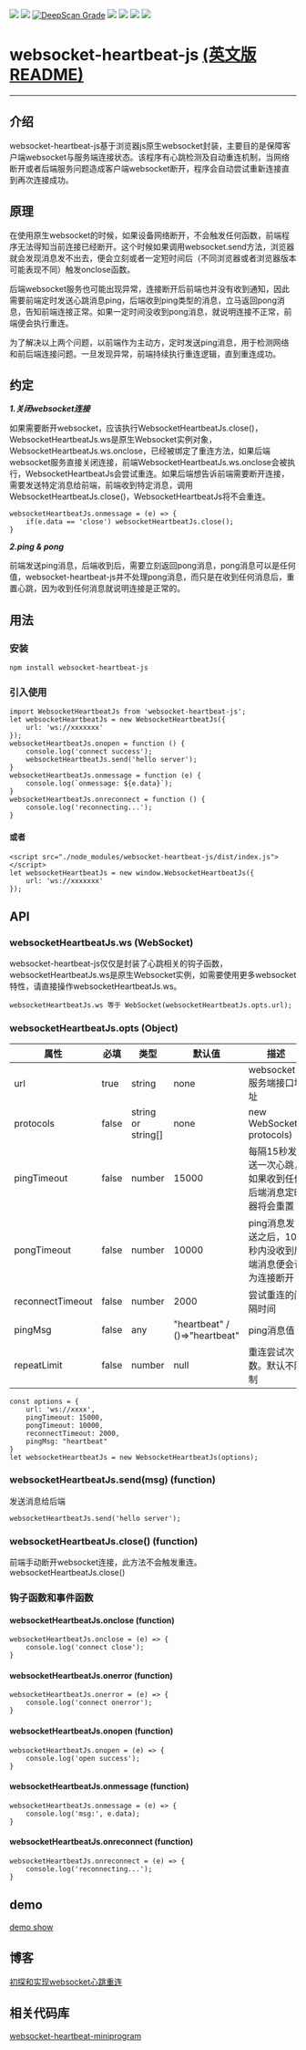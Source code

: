<a href="https://www.npmjs.com/package/websocket-heartbeat-js" alt="NPM latest version"><img src="https://img.shields.io/npm/v/websocket-heartbeat-js.svg"></a>
<a href="https://npms.io/search?q=websocket-heartbeat-js" alt="NPM latest version"><img src="https://badges.npms.io/websocket-heartbeat-js.svg"></a>
<a href="https://deepscan.io/dashboard/#view=project&pid=3358&bid=29734"><img src="https://deepscan.io/api/projects/3358/branches/29734/badge/grade.svg" alt="DeepScan Grade"></a>
<a href="https://www.npmjs.com/package/websocket-heartbeat-js" alt="NPM total downloads"><img src="https://img.shields.io/npm/dt/websocket-heartbeat-js.svg"></a>
<a href="https://github.com/zimv/websocket-heartbeat-js" alt="Github stars"><img src="https://img.shields.io/github/stars/zimv/websocket-heartbeat-js.svg?style=social&label=Star"></a>
<a href="https://github.com/zimv/websocket-heartbeat-js" alt="Github forks"><img src="https://img.shields.io/github/forks/zimv/websocket-heartbeat-js.svg?style=social&label=Fork"></a>
<a href="https://github.com/zimv/websocket-heartbeat-js" alt="Github contributors"><img src="https://img.shields.io/github/contributors/zimv/websocket-heartbeat-js.svg"></a>
# websocket-heartbeat-js [(英文版README)][1]

---
## 介绍
websocket-heartbeat-js基于浏览器js原生websocket封装，主要目的是保障客户端websocket与服务端连接状态。该程序有心跳检测及自动重连机制，当网络断开或者后端服务问题造成客户端websocket断开，程序会自动尝试重新连接直到再次连接成功。
## 原理
在使用原生websocket的时候，如果设备网络断开，不会触发任何函数，前端程序无法得知当前连接已经断开。这个时候如果调用websocket.send方法，浏览器就会发现消息发不出去，便会立刻或者一定短时间后（不同浏览器或者浏览器版本可能表现不同）触发onclose函数。

后端websocket服务也可能出现异常，连接断开后前端也并没有收到通知，因此需要前端定时发送心跳消息ping，后端收到ping类型的消息，立马返回pong消息，告知前端连接正常。如果一定时间没收到pong消息，就说明连接不正常，前端便会执行重连。

为了解决以上两个问题，以前端作为主动方，定时发送ping消息，用于检测网络和前后端连接问题。一旦发现异常，前端持续执行重连逻辑，直到重连成功。
## 约定

***1.关闭websocket连接***

 如果需要断开websocket，应该执行WebsocketHeartbeatJs.close()，WebsocketHeartbeatJs.ws是原生Websocket实例对象，WebsocketHeartbeatJs.ws.onclose，已经被绑定了重连方法，如果后端websocket服务直接关闭连接，前端WebsocketHeartbeatJs.ws.onclose会被执行，WebsocketHeartbeatJs会尝试重连。如果后端想告诉前端需要断开连接，需要发送特定消息给前端，前端收到特定消息，调用WebsocketHeartbeatJs.close()，WebsocketHeartbeatJs将不会重连。
 
 

    websocketHeartbeatJs.onmessage = (e) => {
        if(e.data == 'close') websocketHeartbeatJs.close();
    }

 
***2.ping & pong***

 前端发送ping消息，后端收到后，需要立刻返回pong消息，pong消息可以是任何值，websocket-heartbeat-js并不处理pong消息，而只是在收到任何消息后，重置心跳，因为收到任何消息就说明连接是正常的。

 
## 用法
### 安装
    npm install websocket-heartbeat-js

### 引入使用

    import WebsocketHeartbeatJs from 'websocket-heartbeat-js';
    let websocketHeartbeatJs = new WebsocketHeartbeatJs({
        url: 'ws://xxxxxxx'
    });
    websocketHeartbeatJs.onopen = function () {
        console.log('connect success');
        websocketHeartbeatJs.send('hello server');
    }
    websocketHeartbeatJs.onmessage = function (e) {
        console.log(`onmessage: ${e.data}`);
    }
    websocketHeartbeatJs.onreconnect = function () {
        console.log('reconnecting...');
    }

#### 或者

    <script src="./node_modules/websocket-heartbeat-js/dist/index.js"></script>
    let websocketHeartbeatJs = new window.WebsocketHeartbeatJs({
        url: 'ws://xxxxxxx'
    });

## API
### websocketHeartbeatJs.ws (WebSocket)
websocket-heartbeat-js仅仅是封装了心跳相关的钩子函数，websocketHeartbeatJs.ws是原生Websocket实例，如需要使用更多websocket特性，请直接操作websocketHeartbeatJs.ws。

    websocketHeartbeatJs.ws 等于 WebSocket(websocketHeartbeatJs.opts.url);

### websocketHeartbeatJs.opts (Object)
    
| 属性 | 必填 | 类型 | 默认值 | 描述 |
| ------ | ------ | ------ | ------ | ------ |
| url | true | string | none | websocket服务端接口地址 |
| protocols | false | string or string[] | none | new WebSocket(, protocols)|
| pingTimeout | false | number | 15000 | 每隔15秒发送一次心跳，如果收到任何后端消息定时器将会重置 |
| pongTimeout | false | number | 10000 | ping消息发送之后，10秒内没收到后端消息便会认为连接断开 |
| reconnectTimeout | false | number | 2000 | 尝试重连的间隔时间 |
| pingMsg | false | any | "heartbeat" / ()=>"heartbeat" | ping消息值 |
| repeatLimit | false | number | null | 重连尝试次数。默认不限制 |


    const options = {
        url: 'ws://xxxx',
        pingTimeout: 15000, 
        pongTimeout: 10000, 
        reconnectTimeout: 2000,
        pingMsg: "heartbeat"
    }
    let websocketHeartbeatJs = new WebsocketHeartbeatJs(options);

### websocketHeartbeatJs.send(msg) (function)
发送消息给后端

    websocketHeartbeatJs.send('hello server');

### websocketHeartbeatJs.close() (function)
前端手动断开websocket连接，此方法不会触发重连。
websocketHeartbeatJs.close()

### 钩子函数和事件函数
#### websocketHeartbeatJs.onclose (function)

    websocketHeartbeatJs.onclose = (e) => {
        console.log('connect close');
    }

#### websocketHeartbeatJs.onerror (function)

    websocketHeartbeatJs.onerror = (e) => {
        console.log('connect onerror');
    }

#### websocketHeartbeatJs.onopen (function)

    websocketHeartbeatJs.onopen = (e) => {
        console.log('open success');
    }

#### websocketHeartbeatJs.onmessage (function)

    websocketHeartbeatJs.onmessage = (e) => {
        console.log('msg:', e.data);
    }

#### websocketHeartbeatJs.onreconnect (function)

    websocketHeartbeatJs.onreconnect = (e) => {
        console.log('reconnecting...');
    }

## demo
[demo show][2]


## 博客 
[初探和实现websocket心跳重连][3]

## 相关代码库
[websocket-heartbeat-miniprogram][4]

  [1]: https://github.com/zimv/websocket-heartbeat-js/blob/master/README.md
  [2]: http://htmlpreview.github.io/?https://github.com/zimv/websocket-heartbeat-js/blob/master/demo/index.html
  [3]: http://www.cnblogs.com/1wen/p/5808276.html
  [4]: https://github.com/zimv/websocket-heartbeat-miniprogram